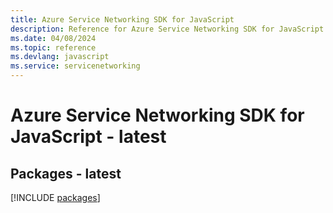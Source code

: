 ```yaml
---
title: Azure Service Networking SDK for JavaScript
description: Reference for Azure Service Networking SDK for JavaScript
ms.date: 04/08/2024
ms.topic: reference
ms.devlang: javascript
ms.service: servicenetworking
---
```

# Azure Service Networking SDK for JavaScript - latest
## Packages - latest
[!INCLUDE [packages](service-networking-index.md)]